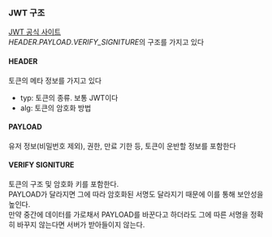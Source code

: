 ### JWT 구조
[JWT 공식 사이트](https://jwt.io/)  
*HEADER*.*PAYLOAD*.*VERIFY_SIGNITURE*의 구조를 가지고 있다  
#### HEADER
토큰의 메타 정보를 가지고 있다  
- typ: 토큰의 종류. 보통 JWT이다
- alg: 토큰의 암호화 방법
#### PAYLOAD
유저 정보(비밀번호 제외), 권한, 만료 기한 등, 토큰이 운반할 정보를 포함한다  
#### VERIFY SIGNITURE
토큰의 구조 및 암호화 키를 포함한다.  
PAYLOAD가 달라지면 그에 따라 암호화된 서명도 달라지기 때문에 이를 통해 보안성을 높인다.  
만약 중간에 데이터를 가로채서 PAYLOAD를 바꾼다고 하더라도 그에 따른 서명을 정확히 바꾸지 않는다면 서버가 받아들이지 않는다.  